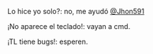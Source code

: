 Lo hice yo solo?: no, me ayudó [@Jhon591](https://github.com/Jhon591)

¡No aparece el teclado!: vayan a cmd.

¡TL tiene bugs!: esperen.
